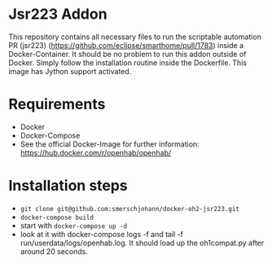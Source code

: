 # Jsr223 Addon
This repository contains all necessary files to run the scriptable automation PR (jsr223) (https://github.com/eclipse/smarthome/pull/1783) inside a Docker-Container. It should be no problem to run this addon outside of Docker. Simply follow the installation routine inside the Dockerfile. This image has Jython support activated.

# Requirements
- Docker
- Docker-Compose
- See the official Docker-Image for further information: https://hub.docker.com/r/openhab/openhab/

# Installation steps
- `git clone git@github.com:smerschjohann/docker-oh2-jsr223.git`
- `docker-compose build`
- start with `docker-compose up -d`
- look at it with docker-compose logs -f and tail -f run/userdata/logs/openhab.log. It should load up the oh1compat.py after around 20 seconds.
